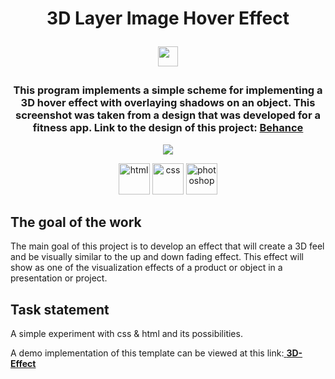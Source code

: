 <h1 align="center">3D Layer Image Hover Effect
<p target="_blank"><img src="https://github.com/blackcater/blackcater/raw/main/images/Hi.gif" height="32"/></p></h1>
<h3 align="center">This program implements a simple scheme for implementing a 3D hover effect with overlaying shadows on an object. This screenshot was taken from a design that was developed for a fitness app. Link to the design of this project: <a href="https://www.behance.net/gallery/41483809/Landing-page-of-the-application-PART_2">Behance</a>
</h3>
<p align="center">
  <img src="https://badges.frapsoft.com/os/v1/open-source.svg?v=103" >
</p>
<p align="center">
  <img src="https://cdn.jsdelivr.net/gh/devicons/devicon/icons/html5/html5-original-wordmark.svg" title="html" width="50" height="50"/>
  <img src="https://cdn.jsdelivr.net/gh/devicons/devicon/icons/css3/css3-original-wordmark.svg" title="css" width="50" height="50"/>
  <img src="https://cdn.jsdelivr.net/gh/devicons/devicon/icons/photoshop/photoshop-line.svg" title="photoshop" width="50" height="50"/>
</p>

## The goal of the work
The main goal of this project is to develop an effect that will create a 3D feel and be visually similar to the up and down fading effect.
This effect will show as one of the visualization effects of a product or object in a presentation or project.

## Task statement
<p>A simple experiment with css & html and its possibilities.</p>
<p>A demo implementation of this template can be viewed at this link:<a href="https://www.behance.net/gallery/41483809/Landing-page-of-the-application-PART_2"> <b>3D-Effect</b> </a></p>
